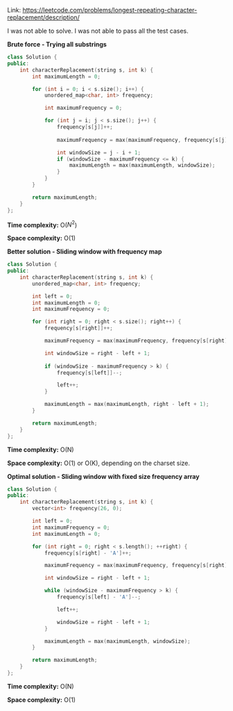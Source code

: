 Link: https://leetcode.com/problems/longest-repeating-character-replacement/description/

I was not able to solve. I was not able to pass all the test cases.

**Brute force - Trying all substrings**

```cpp
class Solution {
public:
    int characterReplacement(string s, int k) {
        int maximumLength = 0;

        for (int i = 0; i < s.size(); i++) {
            unordered_map<char, int> frequency;

            int maximumFrequency = 0;

            for (int j = i; j < s.size(); j++) {
                frequency[s[j]]++;
                
                maximumFrequency = max(maximumFrequency, frequency[s[j]]);

                int windowSize = j - i + 1;
                if (windowSize - maximumFrequency <= k) {
                    maximumLength = max(maximumLength, windowSize);
                }
            }
        }

        return maximumLength;
    }
};
```

**Time complexity:** O($N^{2}$)

**Space complexity:** O(1)

**Better solution - Sliding window with frequency map**

```cpp
class Solution {
public:
    int characterReplacement(string s, int k) {
        unordered_map<char, int> frequency;

        int left = 0;
        int maximumLength = 0;
        int maximumFrequency = 0;

        for (int right = 0; right < s.size(); right++) {
            frequency[s[right]]++;

            maximumFrequency = max(maximumFrequency, frequency[s[right]]);

            int windowSize = right - left + 1;
            
            if (windowSize - maximumFrequency > k) {
                frequency[s[left]]--;

                left++;
            }

            maximumLength = max(maximumLength, right - left + 1);
        }

        return maximumLength;
    }
};
```

**Time complexity:** O(N)

**Space complexity:** O(1) or O(K), depending on the charset size.

**Optimal solution - Sliding window with fixed size frequency array**

```cpp
class Solution {
public:
    int characterReplacement(string s, int k) {
        vector<int> frequency(26, 0);

        int left = 0;
        int maximumFrequency = 0;
        int maximumLength = 0;

        for (int right = 0; right < s.length(); ++right) {
            frequency[s[right] - 'A']++;

            maximumFrequency = max(maximumFrequency, frequency[s[right] - 'A']);

            int windowSize = right - left + 1;

            while (windowSize - maximumFrequency > k) {
                frequency[s[left] - 'A']--;

                left++;

                windowSize = right - left + 1;
            }

            maximumLength = max(maximumLength, windowSize);
        }

        return maximumLength;
    }
};
```

**Time complexity:** O(N)

**Space complexity:** O(1)